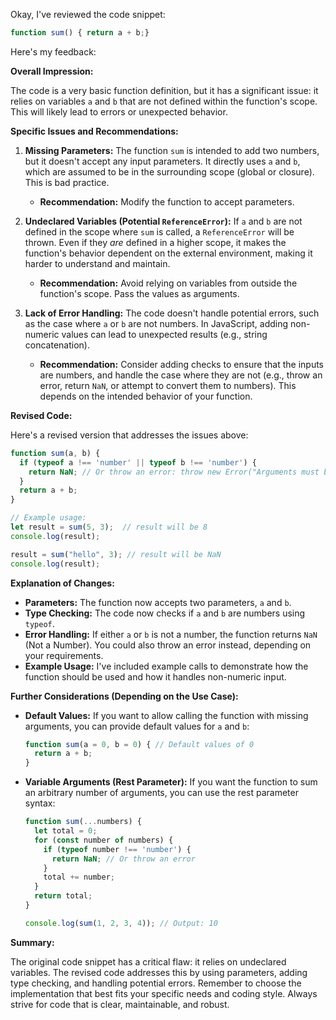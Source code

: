 Okay, I've reviewed the code snippet:

```javascript
function sum() { return a + b;}
```

Here's my feedback:

**Overall Impression:**

The code is a very basic function definition, but it has a significant issue: it relies on variables `a` and `b` that are not defined within the function's scope.  This will likely lead to errors or unexpected behavior.

**Specific Issues and Recommendations:**

1.  **Missing Parameters:** The function `sum` is intended to add two numbers, but it doesn't accept any input parameters.  It directly uses `a` and `b`, which are assumed to be in the surrounding scope (global or closure). This is bad practice.

    *   **Recommendation:**  Modify the function to accept parameters.

2.  **Undeclared Variables (Potential `ReferenceError`):**  If `a` and `b` are not defined in the scope where `sum` is called, a `ReferenceError` will be thrown.  Even if they *are* defined in a higher scope, it makes the function's behavior dependent on the external environment, making it harder to understand and maintain.

    *   **Recommendation:**  Avoid relying on variables from outside the function's scope. Pass the values as arguments.

3.  **Lack of Error Handling:** The code doesn't handle potential errors, such as the case where `a` or `b` are not numbers.  In JavaScript, adding non-numeric values can lead to unexpected results (e.g., string concatenation).

    *   **Recommendation:** Consider adding checks to ensure that the inputs are numbers, and handle the case where they are not (e.g., throw an error, return `NaN`, or attempt to convert them to numbers).  This depends on the intended behavior of your function.

**Revised Code:**

Here's a revised version that addresses the issues above:

```javascript
function sum(a, b) {
  if (typeof a !== 'number' || typeof b !== 'number') {
    return NaN; // Or throw an error: throw new Error("Arguments must be numbers");
  }
  return a + b;
}

// Example usage:
let result = sum(5, 3);  // result will be 8
console.log(result);

result = sum("hello", 3); // result will be NaN
console.log(result);
```

**Explanation of Changes:**

*   **Parameters:** The function now accepts two parameters, `a` and `b`.
*   **Type Checking:**  The code now checks if `a` and `b` are numbers using `typeof`.
*   **Error Handling:** If either `a` or `b` is not a number, the function returns `NaN` (Not a Number).  You could also throw an error instead, depending on your requirements.
*   **Example Usage:**  I've included example calls to demonstrate how the function should be used and how it handles non-numeric input.

**Further Considerations (Depending on the Use Case):**

*   **Default Values:** If you want to allow calling the function with missing arguments, you can provide default values for `a` and `b`:

    ```javascript
    function sum(a = 0, b = 0) { // Default values of 0
      return a + b;
    }
    ```

*   **Variable Arguments (Rest Parameter):** If you want the function to sum an arbitrary number of arguments, you can use the rest parameter syntax:

    ```javascript
    function sum(...numbers) {
      let total = 0;
      for (const number of numbers) {
        if (typeof number !== 'number') {
          return NaN; // Or throw an error
        }
        total += number;
      }
      return total;
    }

    console.log(sum(1, 2, 3, 4)); // Output: 10
    ```

**Summary:**

The original code snippet has a critical flaw: it relies on undeclared variables.  The revised code addresses this by using parameters, adding type checking, and handling potential errors.  Remember to choose the implementation that best fits your specific needs and coding style.  Always strive for code that is clear, maintainable, and robust.
